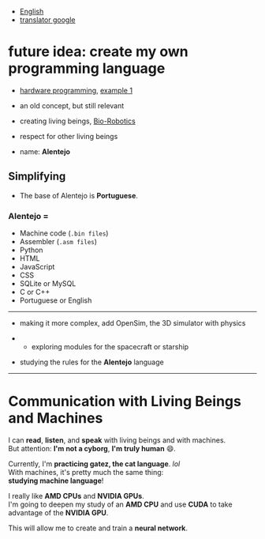 
- [English](https://github.com/0joseDark/my-programming-language/blob/main/doc-en/README-en.md)  
- [translator google](https://github.com/0joseDark/traslator-google-English-Portuguese)  

# future idea: create my own programming language

- [hardware programming](https://github.com/0joseDark/my-programming-language/blob/main/doc-pt/programa%C3%A7%C3%A3o-por-hardware.md), [example 1](https://github.com/0joseDark/my-programming-language/blob/main/doc-pt/Programacao-por-Hardware-1.md)

- an old concept, but still relevant  
- creating living beings, [Bio-Robotics](https://github.com/0joseDark/my-programming-language/blob/main/doc-pt/Bio-Robotica.md)  
- respect for other living beings  
- name: __Alentejo__

## Simplifying

- The base of Alentejo is **Portuguese**.

### Alentejo =

- Machine code (`.bin files`)  
- Assembler (`.asm files`)  
- Python  
- HTML  
- JavaScript  
- CSS  
- SQLite or MySQL  
- C or C++  
- Portuguese or English

---

- making it more complex, add OpenSim, the 3D simulator with physics

- - exploring modules for the spacecraft or starship  
- studying the rules for the __Alentejo__ language  

---

# Communication with Living Beings and Machines

I can **read**, **listen**, and **speak** with living beings and with machines.  
But attention: **I'm not a cyborg**, __I'm truly human__ 😄.

Currently, I'm **practicing gatez, the cat language**. *lol*  
With machines, it's pretty much the same thing:  
**studying machine language**!

I really like **AMD CPUs** and **NVIDIA GPUs**.  
I'm going to deepen my study of an **AMD CPU** and use **CUDA** to take advantage of the **NVIDIA GPU**.

This will allow me to create and train a **neural network**.